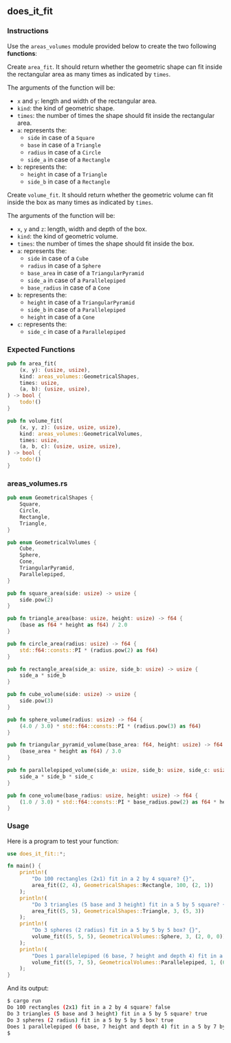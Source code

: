 ## does_it_fit

### Instructions

Use the `areas_volumes` module provided below to create the two following **functions**:

Create `area_fit`. It should return whether the geometric shape can fit inside the rectangular area as many times as indicated by `times`.

The arguments of the function will be:
- `x` and `y`: length and width of the rectangular area.
- `kind`: the kind of geometric shape.
- `times`: the number of times the shape should fit inside the rectangular area.
- `a`: represents the:
    - `side` in case of a `Square`
    - `base` in case of a `Triangle`
    - `radius` in case of a `Circle`
    - `side_a` in case of a `Rectangle`
- `b`: represents the:
    - `height` in case of a `Triangle`
    - `side_b` in case of a `Rectangle`

Create `volume_fit`. It should return whether the geometric volume can fit inside the box as many times as indicated by `times`.

The arguments of the function will be:
- `x`, `y` and `z`: length, width and depth of the box.
- `kind`: the kind of geometric volume.
- `times`: the number of times the shape should fit inside the box.
- `a`: represents the:
    -  `side` in case of a `Cube`
    - `radius` in case of a `Sphere`
    - `base_area` in case of a `TriangularPyramid`
    - `side_a` in case of a `Parallelepiped`
    - `base_radius` in case of a `Cone`
- `b`: represents the:
    - `height` in case of a `TriangularPyramid`
    - `side_b` in case of a `Parallelepiped`
    - `height` in case of a `Cone`
 - `c`: represents the:
    - `side_c` in case of a `Parallelepiped`

### Expected Functions

```rust
pub fn area_fit(
    (x, y): (usize, usize),
    kind: areas_volumes::GeometricalShapes,
    times: usize,
    (a, b): (usize, usize),
) -> bool {
    todo!()
}

pub fn volume_fit(
    (x, y, z): (usize, usize, usize),
    kind: areas_volumes::GeometricalVolumes,
    times: usize,
    (a, b, c): (usize, usize, usize),
) -> bool {
    todo!()
}
```

### areas_volumes.rs

```rust
pub enum GeometricalShapes {
    Square,
    Circle,
    Rectangle,
    Triangle,
}

pub enum GeometricalVolumes {
    Cube,
    Sphere,
    Cone,
    TriangularPyramid,
    Parallelepiped,
}

pub fn square_area(side: usize) -> usize {
    side.pow(2)
}

pub fn triangle_area(base: usize, height: usize) -> f64 {
    (base as f64 * height as f64) / 2.0
}

pub fn circle_area(radius: usize) -> f64 {
    std::f64::consts::PI * (radius.pow(2) as f64)
}

pub fn rectangle_area(side_a: usize, side_b: usize) -> usize {
    side_a * side_b
}

pub fn cube_volume(side: usize) -> usize {
    side.pow(3)
}

pub fn sphere_volume(radius: usize) -> f64 {
    (4.0 / 3.0) * std::f64::consts::PI * (radius.pow(3) as f64)
}

pub fn triangular_pyramid_volume(base_area: f64, height: usize) -> f64 {
    (base_area * height as f64) / 3.0
}

pub fn parallelepiped_volume(side_a: usize, side_b: usize, side_c: usize) -> usize {
    side_a * side_b * side_c
}

pub fn cone_volume(base_radius: usize, height: usize) -> f64 {
    (1.0 / 3.0) * std::f64::consts::PI * base_radius.pow(2) as f64 * height as f64
}
```

### Usage

Here is a program to test your function:

```rust
use does_it_fit::*;

fn main() {
    println!(
        "Do 100 rectangles (2x1) fit in a 2 by 4 square? {}",
        area_fit((2, 4), GeometricalShapes::Rectangle, 100, (2, 1))
    );
    println!(
        "Do 3 triangles (5 base and 3 height) fit in a 5 by 5 square? {}",
        area_fit((5, 5), GeometricalShapes::Triangle, 3, (5, 3))
    );
    println!(
        "Do 3 spheres (2 radius) fit in a 5 by 5 by 5 box? {}",
        volume_fit((5, 5, 5), GeometricalVolumes::Sphere, 3, (2, 0, 0))
    );
    println!(
        "Does 1 parallelepiped (6 base, 7 height and depth 4) fit in a 5 by 7 by 5 parallelepiped? {}",
        volume_fit((5, 7, 5), GeometricalVolumes::Parallelepiped, 1, (6, 7, 4))
    );
}
```

And its output:

```sh
$ cargo run
Do 100 rectangles (2x1) fit in a 2 by 4 square? false
Do 3 triangles (5 base and 3 height) fit in a 5 by 5 square? true
Do 3 spheres (2 radius) fit in a 5 by 5 by 5 box? true
Does 1 parallelepiped (6 base, 7 height and depth 4) fit in a 5 by 7 by 5 parallelepiped? true
$
```
